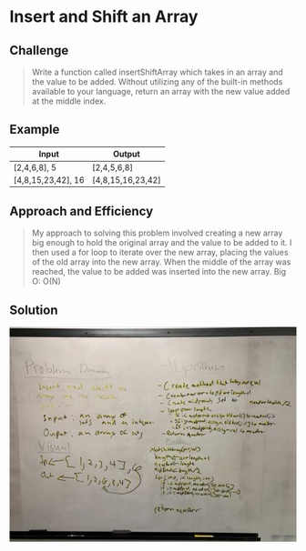 # Insert and Shift an Array

## Challenge
> Write a function called insertShiftArray which takes in an array and the value to be added. Without utilizing any of the built-in methods available to your language, return an array with the new value added at the middle index.

## Example
|Input|	Output|
|-----|-------|
| [2,4,6,8], 5 | [2,4,5,6,8] |
| [4,8,15,23,42], 16 | [4,8,15,16,23,42] |

## Approach and Efficiency
> My approach to solving this problem involved creating a new array big enough to hold the original array and the value to be added to it.
I then used a for loop to iterate over the new array, placing the values of the old array into the new array. 
When the middle of the array was reached, the value to be added was inserted into the new array.
Big O: O(N)

## Solution
![alt text](https://github.com/CClemensJr/data-structures-and-algorithms/blob/master/assets/arrayShift.jpg "Shift Array Whiteboard")
